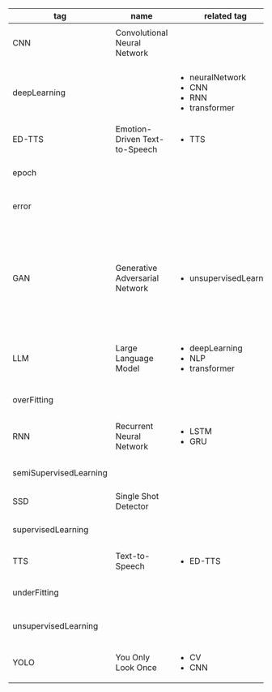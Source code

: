 | tag | name | related tag | resource | document |
|-----|-----------|-------------|----------|----------|
| CNN | Convolutional Neural Network |  | <ul><li>[CNN Explainer](https://poloclub.github.io/cnn-explainer/)</li></ul> | n/a |
| deepLearning |  | <ul><li>neuralNetwork</li><li>CNN</li><li>RNN</li><li>transformer</li></ul> |  | [deep learning](./deepLearning.md) |
| ED-TTS | Emotion-Driven Text-to-Speech | <ul><li>TTS</li></ul> |  | n/a |
| epoch |  |  |  | [classical machine learning](./classicalMachineLearning.md) |
| error |  |  |  | [classical machine learning](./classicalMachineLearning.md) || semiSupervisedLearning |  |  | [classical machine learning](./classicalMachineLearning.md) |
| GAN | Generative Adversarial Network | <ul><li>unsupervisedLearning</li></ul> | <ul><li>[Google Advanced courses GAN](https://developers.google.com/machine-learning/gan)</li><li>[What are GANs (Generative Adversarial Networks)?](https://www.youtube.com/watch?v=TpMIssRdhco&t=4s)</li></ul> | n/a |
| LLM | Large Language Model | <ul><li>deepLearning</li><li>NLP</li><li>transformer</li></ul> |  | [llm](./llm.md) |
| overFitting |  |  |  | [classical machine learning](./classicalMachineLearning.md) |
| RNN | Recurrent Neural Network | <ul><li>LSTM</li><li>GRU</li></ul> |  | n/a |
| semiSupervisedLearning |  |  |  | [classical machine learning](./classicalMachineLearning.md) |
| SSD| Single Shot Detector |  |  |  |
| supervisedLearning|  |  |  | [classical machine learning](./classicalMachineLearning.md) |
| TTS| Text-to-Speech | <ul><li>ED-TTS</li></ul> |  | n/a |
| underFitting |  |  |  | [classical machine learning](./classicalMachineLearning.md) |
| unsupervisedLearning |  |  |  | [classical machine learning](./classicalMachineLearning.md) |
| YOLO | You Only Look Once | <ul><li>CV</li><li>CNN</li></ul> |  | [YOLO](./YOLO.md) |
